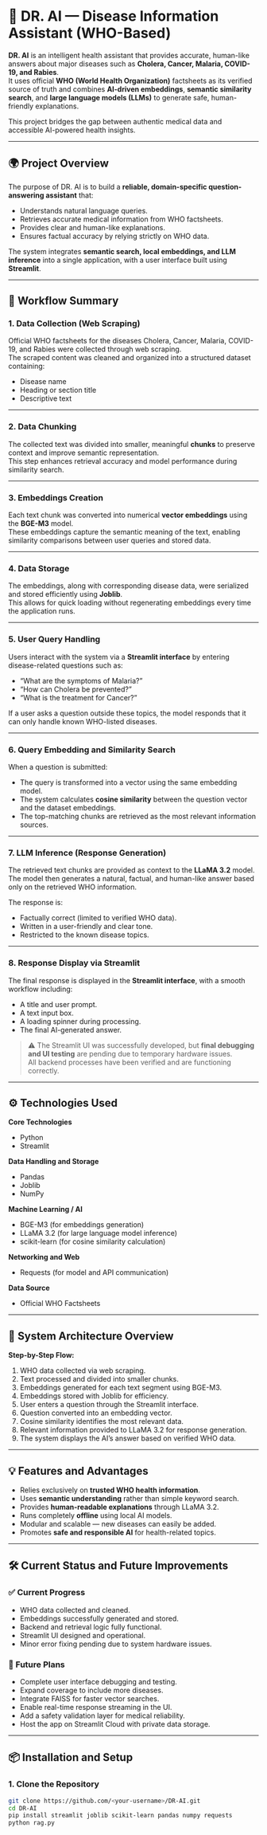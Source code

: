 # 🧠 DR. AI — Disease Information Assistant (WHO-Based)

**DR. AI** is an intelligent health assistant that provides accurate, human-like answers about major diseases such as **Cholera, Cancer, Malaria, COVID-19, and Rabies**.  
It uses official **WHO (World Health Organization)** factsheets as its verified source of truth and combines **AI-driven embeddings**, **semantic similarity search**, and **large language models (LLMs)** to generate safe, human-friendly explanations.

This project bridges the gap between authentic medical data and accessible AI-powered health insights.

---

## 🌍 Project Overview

The purpose of DR. AI is to build a **reliable, domain-specific question-answering assistant** that:
- Understands natural language queries.  
- Retrieves accurate medical information from WHO factsheets.  
- Provides clear and human-like explanations.  
- Ensures factual accuracy by relying strictly on WHO data.  

The system integrates **semantic search, local embeddings, and LLM inference** into a single application, with a user interface built using **Streamlit**.

---

## 🧩 Workflow Summary

### 1. Data Collection (Web Scraping)
Official WHO factsheets for the diseases Cholera, Cancer, Malaria, COVID-19, and Rabies were collected through web scraping.  
The scraped content was cleaned and organized into a structured dataset containing:
- Disease name  
- Heading or section title  
- Descriptive text  

---

### 2. Data Chunking
The collected text was divided into smaller, meaningful **chunks** to preserve context and improve semantic representation.  
This step enhances retrieval accuracy and model performance during similarity search.

---

### 3. Embeddings Creation
Each text chunk was converted into numerical **vector embeddings** using the **BGE-M3** model.  
These embeddings capture the semantic meaning of the text, enabling similarity comparisons between user queries and stored data.

---

### 4. Data Storage
The embeddings, along with corresponding disease data, were serialized and stored efficiently using **Joblib**.  
This allows for quick loading without regenerating embeddings every time the application runs.

---

### 5. User Query Handling
Users interact with the system via a **Streamlit interface** by entering disease-related questions such as:
- “What are the symptoms of Malaria?”  
- “How can Cholera be prevented?”  
- “What is the treatment for Cancer?”

If a user asks a question outside these topics, the model responds that it can only handle known WHO-listed diseases.

---

### 6. Query Embedding and Similarity Search
When a question is submitted:
- The query is transformed into a vector using the same embedding model.  
- The system calculates **cosine similarity** between the question vector and the dataset embeddings.  
- The top-matching chunks are retrieved as the most relevant information sources.

---

### 7. LLM Inference (Response Generation)
The retrieved text chunks are provided as context to the **LLaMA 3.2** model.  
The model then generates a natural, factual, and human-like answer based only on the retrieved WHO information.

The response is:
- Factually correct (limited to verified WHO data).  
- Written in a user-friendly and clear tone.  
- Restricted to the known disease topics.  

---

### 8. Response Display via Streamlit
The final response is displayed in the **Streamlit interface**, with a smooth workflow including:
- A title and user prompt.  
- A text input box.  
- A loading spinner during processing.  
- The final AI-generated answer.

> ⚠️ The Streamlit UI was successfully developed, but **final debugging and UI testing** are pending due to temporary hardware issues.  
> All backend processes have been verified and are functioning correctly.

---

## ⚙️ Technologies Used

**Core Technologies**
- Python  
- Streamlit  

**Data Handling and Storage**
- Pandas  
- Joblib  
- NumPy  

**Machine Learning / AI**
- BGE-M3 (for embeddings generation)  
- LLaMA 3.2 (for large language model inference)  
- scikit-learn (for cosine similarity calculation)

**Networking and Web**
- Requests (for model and API communication)  

**Data Source**
- Official WHO Factsheets  

---

## 🧠 System Architecture Overview

**Step-by-Step Flow:**
1. WHO data collected via web scraping.  
2. Text processed and divided into smaller chunks.  
3. Embeddings generated for each text segment using BGE-M3.  
4. Embeddings stored with Joblib for efficiency.  
5. User enters a question through the Streamlit interface.  
6. Question converted into an embedding vector.  
7. Cosine similarity identifies the most relevant data.  
8. Relevant information provided to LLaMA 3.2 for response generation.  
9. The system displays the AI’s answer based on verified WHO data.

---

## 💡 Features and Advantages

- Relies exclusively on **trusted WHO health information**.  
- Uses **semantic understanding** rather than simple keyword search.  
- Provides **human-readable explanations** through LLaMA 3.2.  
- Runs completely **offline** using local AI models.  
- Modular and scalable — new diseases can easily be added.  
- Promotes **safe and responsible AI** for health-related topics.

---

## 🛠️ Current Status and Future Improvements

### ✅ Current Progress
- WHO data collected and cleaned.  
- Embeddings successfully generated and stored.  
- Backend and retrieval logic fully functional.  
- Streamlit UI designed and operational.  
- Minor error fixing pending due to system hardware issues.  

### 🔮 Future Plans
- Complete user interface debugging and testing.  
- Expand coverage to include more diseases.  
- Integrate FAISS for faster vector searches.  
- Enable real-time response streaming in the UI.  
- Add a safety validation layer for medical reliability.  
- Host the app on Streamlit Cloud with private data storage.  

---

## 📦 Installation and Setup

### 1. Clone the Repository
```bash
git clone https://github.com/<your-username>/DR-AI.git
cd DR-AI
pip install streamlit joblib scikit-learn pandas numpy requests
python rag.py
